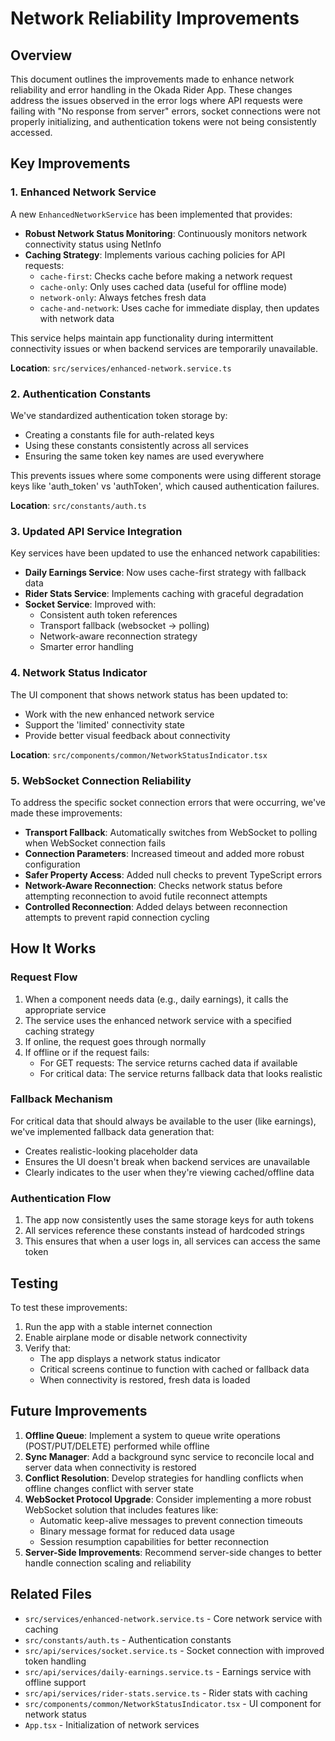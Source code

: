 # Network Reliability Improvements

## Overview

This document outlines the improvements made to enhance network reliability and error handling in the Okada Rider App. These changes address the issues observed in the error logs where API requests were failing with "No response from server" errors, socket connections were not properly initializing, and authentication tokens were not being consistently accessed.

## Key Improvements

### 1. Enhanced Network Service

A new `EnhancedNetworkService` has been implemented that provides:

- **Robust Network Status Monitoring**: Continuously monitors network connectivity status using NetInfo
- **Caching Strategy**: Implements various caching policies for API requests:
  - `cache-first`: Checks cache before making a network request
  - `cache-only`: Only uses cached data (useful for offline mode)
  - `network-only`: Always fetches fresh data
  - `cache-and-network`: Uses cache for immediate display, then updates with network data

This service helps maintain app functionality during intermittent connectivity issues or when backend services are temporarily unavailable.

**Location**: `src/services/enhanced-network.service.ts`

### 2. Authentication Constants

We've standardized authentication token storage by:

- Creating a constants file for auth-related keys
- Using these constants consistently across all services
- Ensuring the same token key names are used everywhere

This prevents issues where some components were using different storage keys like 'auth_token' vs 'authToken', which caused authentication failures.

**Location**: `src/constants/auth.ts`

### 3. Updated API Service Integration

Key services have been updated to use the enhanced network capabilities:

- **Daily Earnings Service**: Now uses cache-first strategy with fallback data
- **Rider Stats Service**: Implements caching with graceful degradation 
- **Socket Service**: Improved with:
  - Consistent auth token references
  - Transport fallback (websocket → polling)
  - Network-aware reconnection strategy
  - Smarter error handling

### 4. Network Status Indicator

The UI component that shows network status has been updated to:

- Work with the new enhanced network service
- Support the 'limited' connectivity state
- Provide better visual feedback about connectivity

**Location**: `src/components/common/NetworkStatusIndicator.tsx`

### 5. WebSocket Connection Reliability

To address the specific socket connection errors that were occurring, we've made these improvements:

- **Transport Fallback**: Automatically switches from WebSocket to polling when WebSocket connection fails
- **Connection Parameters**: Increased timeout and added more robust configuration
- **Safer Property Access**: Added null checks to prevent TypeScript errors
- **Network-Aware Reconnection**: Checks network status before attempting reconnection to avoid futile reconnect attempts
- **Controlled Reconnection**: Added delays between reconnection attempts to prevent rapid connection cycling

## How It Works

### Request Flow

1. When a component needs data (e.g., daily earnings), it calls the appropriate service
2. The service uses the enhanced network service with a specified caching strategy
3. If online, the request goes through normally
4. If offline or if the request fails:
   - For GET requests: The service returns cached data if available
   - For critical data: The service returns fallback data that looks realistic

### Fallback Mechanism

For critical data that should always be available to the user (like earnings), we've implemented fallback data generation that:

- Creates realistic-looking placeholder data
- Ensures the UI doesn't break when backend services are unavailable
- Clearly indicates to the user when they're viewing cached/offline data

### Authentication Flow

1. The app now consistently uses the same storage keys for auth tokens
2. All services reference these constants instead of hardcoded strings
3. This ensures that when a user logs in, all services can access the same token

## Testing

To test these improvements:

1. Run the app with a stable internet connection
2. Enable airplane mode or disable network connectivity
3. Verify that:
   - The app displays a network status indicator
   - Critical screens continue to function with cached or fallback data
   - When connectivity is restored, fresh data is loaded

## Future Improvements

1. **Offline Queue**: Implement a system to queue write operations (POST/PUT/DELETE) performed while offline
2. **Sync Manager**: Add a background sync service to reconcile local and server data when connectivity is restored
3. **Conflict Resolution**: Develop strategies for handling conflicts when offline changes conflict with server state
4. **WebSocket Protocol Upgrade**: Consider implementing a more robust WebSocket solution that includes features like:
   - Automatic keep-alive messages to prevent connection timeouts
   - Binary message format for reduced data usage
   - Session resumption capabilities for better reconnection
5. **Server-Side Improvements**: Recommend server-side changes to better handle connection scaling and reliability

## Related Files

- `src/services/enhanced-network.service.ts` - Core network service with caching
- `src/constants/auth.ts` - Authentication constants
- `src/api/services/socket.service.ts` - Socket connection with improved token handling
- `src/api/services/daily-earnings.service.ts` - Earnings service with offline support
- `src/api/services/rider-stats.service.ts` - Rider stats with caching
- `src/components/common/NetworkStatusIndicator.tsx` - UI component for network status
- `App.tsx` - Initialization of network services
